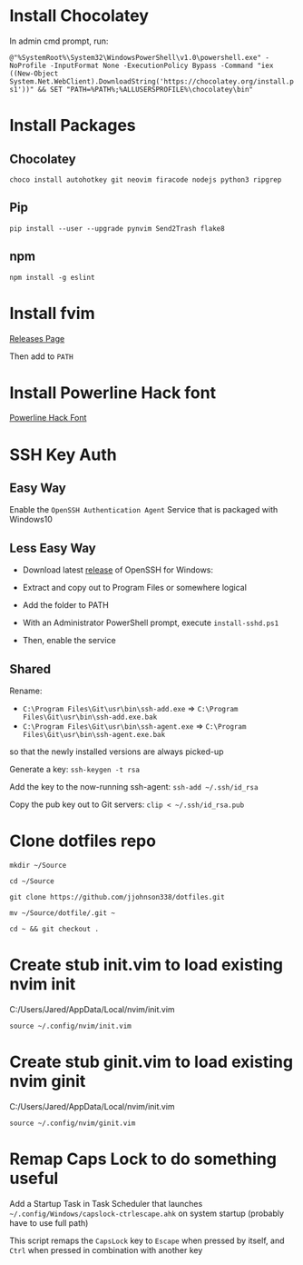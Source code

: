 # Install Chocolatey
In admin cmd prompt, run:

`@"%SystemRoot%\System32\WindowsPowerShell\v1.0\powershell.exe" -NoProfile -InputFormat None -ExecutionPolicy Bypass -Command "iex ((New-Object System.Net.WebClient).DownloadString('https://chocolatey.org/install.ps1'))" && SET "PATH=%PATH%;%ALLUSERSPROFILE%\chocolatey\bin"`

# Install Packages

## Chocolatey

`choco install autohotkey git neovim firacode nodejs python3 ripgrep`

## Pip

`pip install --user --upgrade pynvim Send2Trash flake8`

## npm
`npm install -g eslint`


# Install fvim

[Releases Page](https://github.com/yatli/fvim/releases)

Then add to `PATH`

# Install Powerline Hack font

[Powerline Hack Font](https://github.com/powerline/fonts/tree/master/Hack)

# SSH Key Auth

## Easy Way
Enable the `OpenSSH Authentication Agent` Service that is packaged with Windows10

## Less Easy Way

* Download latest [release](https://github.com/PowerShell/Win32-OpenSSH/releases) of OpenSSH for Windows:

* Extract and copy out to Program Files or somewhere logical

* Add the folder to PATH

* With an Administrator PowerShell prompt, execute `install-sshd.ps1`

* Then, enable the service

## Shared

Rename:
* `C:\Program Files\Git\usr\bin\ssh-add.exe` => `C:\Program Files\Git\usr\bin\ssh-add.exe.bak`
* `C:\Program Files\Git\usr\bin\ssh-agent.exe` => `C:\Program Files\Git\usr\bin\ssh-agent.exe.bak`

so that the newly installed versions are always picked-up

Generate a key:
`ssh-keygen -t rsa`

Add the key to the now-running ssh-agent:
`ssh-add ~/.ssh/id_rsa`

Copy the pub key out to Git servers:
`clip < ~/.ssh/id_rsa.pub`


# Clone dotfiles repo
`mkdir ~/Source`

`cd ~/Source`

`git clone https://github.com/jjohnson338/dotfiles.git`

`mv ~/Source/dotfile/.git ~`

`cd ~ && git checkout .`

# Create stub init.vim to load existing nvim init
C:/Users/Jared/AppData/Local/nvim/init.vim

```
source ~/.config/nvim/init.vim
```
# Create stub ginit.vim to load existing nvim ginit
C:/Users/Jared/AppData/Local/nvim/init.vim

```
source ~/.config/nvim/ginit.vim
```

# Remap Caps Lock to do something useful

Add a Startup Task in Task Scheduler that launches
`~/.config/Windows/capslock-ctrlescape.ahk` on system startup (probably have to use full path)

This script remaps the `CapsLock` key to `Escape` when pressed by itself, and `Ctrl` when pressed in combination with another key
